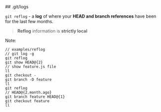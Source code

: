 <div class="title-icon" style="background-image: url(/course/assets/icons/reflog.svg)"></div>
## .git/logs

``git reflog``<!-- .element: class="code-highlight"--> - a **log** of where your **HEAD and branch references** have been for the last few months.

> **Reflog** information is **strictly local**

Note:
```
// examples/reflog
// git log -g
git reflog
git show HEAD@{2}
// show feature.js file
ll
git checkout -
git branch -D feature
ll
git reflog
// HEAD@{2.month.ago} 
git branch feature HEAD@{1}
git checkout feature
ll
```